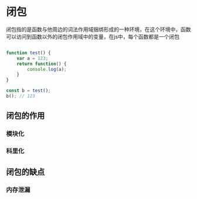 # 闭包

闭包指的是函数与他周边的词法作用域捆绑形成的一种环境，在这个环境中，函数可以访问到函数以外的闭包作用域中的变量，在js中，每个函数都是一个闭包

```javascript

function test() {
    var a = 123;
    return function() {
        console.log(a);
    }
}

const b = test();
b(); // 123

```

## 闭包的作用

### 模块化

### 科里化

## 闭包的缺点

### 内存泄漏
